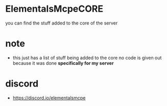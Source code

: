 # ElementalsMcpeCORE
you can find the stuff added to the core of the server


# note
- this just has a list of stuff being added to the core no code is given out because it was done **specifically for my server**

# discord
- https://discord.io/elementalsmcpe
